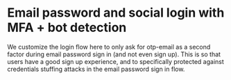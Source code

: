 # Email password and social login with MFA + bot detection

We customize the login flow here to only ask for otp-email as a second factor during email password sign in (and not even sign up). This is so that users have a good sign up experience, and to specifically protected against credentials stuffing attacks in the email password sign in flow.

